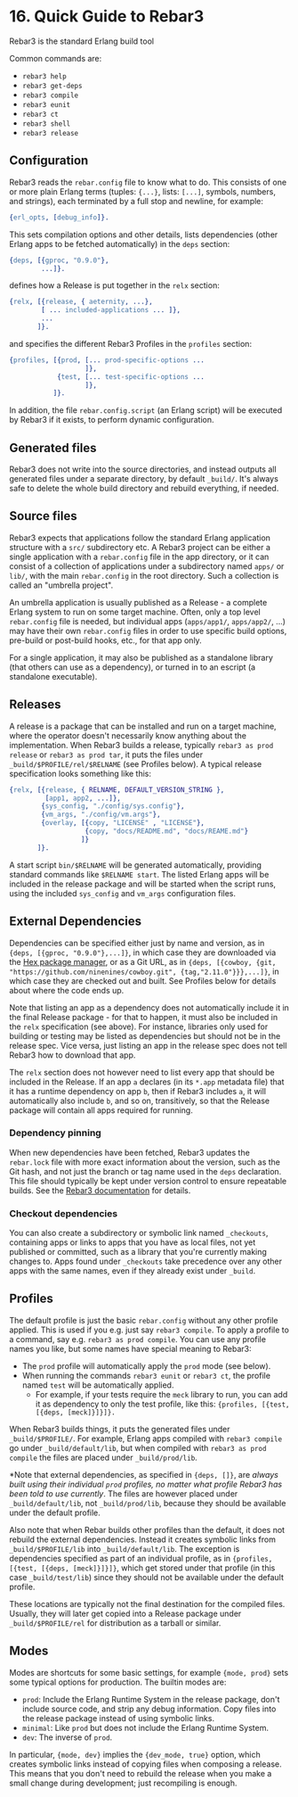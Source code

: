 # 16. Quick Guide to Rebar3

Rebar3 is the standard Erlang build tool

Common commands are:
 - `rebar3 help`
 - `rebar3 get-deps`
 - `rebar3 compile`
 - `rebar3 eunit`
 - `rebar3 ct`
 - `rebar3 shell`
 - `rebar3 release`

## Configuration

Rebar3 reads the `rebar.config` file to know what to do. This consists of
one or more plain Erlang terms (tuples: `{...}`, lists: `[...]`, symbols,
numbers, and strings), each terminated by a full stop and newline, for
example:
```erlang
{erl_opts, [debug_info]}.
```
This sets compilation options and other details, lists dependencies (other
Erlang apps to be fetched automatically) in the `deps` section:
```erlang
{deps, [{gproc, "0.9.0"},
        ...]}.
```
defines how a Release is put together in the `relx` section:
```erlang
{relx, [{release, { aeternity, ...},
        [ ... included-applications ... ]},
        ...
       ]}.
```
and specifies the different Rebar3 Profiles in the `profiles` section:
```erlang
{profiles, [{prod, [... prod-specific-options ...
                   ]},
            {test, [... test-specific-options ...
                   ]},
           ]}.
```

In addition, the file `rebar.config.script` (an Erlang script) will be
executed by Rebar3 if it exists, to perform dynamic configuration.

## Generated files

Rebar3 does not write into the source directories, and instead outputs all
generated files under a separate directory, by default `_build/`. It's
always safe to delete the whole build directory and rebuild everything, if
needed.

## Source files

Rebar3 expects that applications follow the standard Erlang application
structure with a `src/` subdirectory etc. A Rebar3 project can be either a
single application with a `rebar.config` file in the app directory, or it
can consist of a collection of applications under a subdirectory named
`apps/` or `lib/`, with the main `rebar.config` in the root directory. Such
a collection is called an "umbrella project".

An umbrella application is usually published as a Release - a complete
Erlang system to run on some target machine. Often, only a top level
`rebar.config` file is needed, but individual apps (`apps/app1/`,
`apps/app2/`, ...) may have their own `rebar.config` files in order to use
specific build options, pre-build or post-build hooks, etc., for that app
only.

For a single application, it may also be published as a standalone library
(that others can use as a dependency), or turned in to an escript (a
standalone executable).

## Releases

A release is a package that can be installed and run on a target machine,
where the operator doesn't necessarily know anything about the
implementation. When Rebar3 builds a release, typically `rebar3 as prod
release` or `rebar3 as prod tar`, it puts the files under
`_build/$PROFILE/rel/$RELNAME` (see Profiles below). A typical release
specification looks something like this:

```erlang
{relx, [{release, { RELNAME, DEFAULT_VERSION_STRING },
         [app1, app2, ...]},
        {sys_config, "./config/sys.config"},
        {vm_args, "./config/vm.args"},
        {overlay, [{copy, "LICENSE" , "LICENSE"},
                   {copy, "docs/README.md", "docs/REAME.md"}
                  ]}
       ]}.
```

A start script `bin/$RELNAME` will be generated automatically, providing
standard commands like `$RELNAME start`. The listed Erlang apps will be
included in the release package and will be started when the script runs,
using the included `sys_config` and `vm_args` configuration files.

## External Dependencies
Dependencies can be specified either just by name and version, as in
`{deps, [{gproc, "0.9.0"},...]}`, in which case they are downloaded via the
[Hex package manager](https://hex.pm/), or as a Git URL, as in `{deps,
[{cowboy, {git, "https://github.com/ninenines/cowboy.git",
{tag,"2.11.0"}}},...]}`, in which case they are checked out and built. See
Profiles below for details about where the code ends up.

Note that listing an app as a dependency does not automatically include it
in the final Release package - for that to happen, it must also be included
in the `relx` specification (see above). For instance, libraries only used
for building or testing may be listed as dependencies but should not be in
the release spec. Vice versa, just listing an app in the release spec does
not tell Rebar3 how to download that app.

The `relx` section does not however need to list every app that should be
included in the Release. If an app `a` declares (in its `*.app` metadata
file) that it has a runtime dependency on app `b`, then if Rebar3 includes
`a`, it will automatically also include `b`, and so on, transitively, so
that the Release package will contain all apps required for running.

### Dependency pinning
When new dependencies have been fetched, Rebar3 updates the `rebar.lock`
file with more exact information about the version, such as the Git hash,
and not just the branch or tag name used in the `deps` declaration. This
file should typically be kept under version control to ensure repeatable
builds. See the [Rebar3
documentation](https://www.rebar3.org/docs/configuration/dependencies/#lock-files)
for details.

### Checkout dependencies
You can also create a subdirectory or symbolic link named `_checkouts`,
containing apps or links to apps that you have as local files, not yet
published or committed, such as a library that you're currently making
changes to. Apps found under `_checkouts` take precedence over any other
apps with the same names, even if they already exist under `_build`.

## Profiles

The default profile is just the basic `rebar.config` without any other
profile applied. This is used if you e.g. just say `rebar3 compile`. To
apply a profile to a command, say e.g. `rebar3 as prod compile`. You can
use any profile names you like, but some names have special meaning to
Rebar3:
 - The `prod` profile will automatically apply the `prod` mode (see below).
 - When running the commands `rebar3 eunit` or `rebar3 ct`, the profile
   named `test` will be automatically applied.
   - For example, if your tests require the `meck` library to run, you can
   add it as dependency to only the test profile, like this:
   ```{profiles, [{test, [{deps, [meck]}]}]}.```

When Rebar3 builds things, it puts the generated files under
`_build/$PROFILE/`. For example, Erlang apps compiled with `rebar3 compile`
go under `_build/default/lib`, but when compiled with `rebar3 as prod
compile` the files are placed under `_build/prod/lib`.

*Note that external dependencies, as specified in `{deps, []}`, are *always
built using their individual `prod` profiles, no matter what profile Rebar3
has been told to use currently*. The files are however placed under
`_build/default/lib`, not `_build/prod/lib`, because they should be
available under the default profile.

Also note that when Rebar builds other profiles than the default, it does
not rebuild the external dependencies. Instead it creates symbolic links
from `_build/$PROFILE/lib` into `_build/default/lib`. The exception is
dependencies specified as part of an individual profile, as in `{profiles,
[{test, [{deps, [meck]}]}]}`, which get stored under that profile (in this
case `_build/test/lib`) since they should not be available under the
default profile.

These locations are typically not the final destination for the compiled
files. Usually, they will later get copied into a Release package under
`_build/$PROFILE/rel` for distribution as a tarball or similar.

## Modes

Modes are shortcuts for some basic settings, for example `{mode, prod}`
sets some typical options for production. The builtin modes are:
 - `prod`: Include the Erlang Runtime System in the release package, don't
    include source code, and strip any debug information. Copy files into
    the release package instead of using symbolic links.
 - `minimal`: Like `prod` but does not include the Erlang Runtime System.
 - `dev`: The inverse of `prod`.

In particular, `{mode, dev}` implies the `{dev_mode, true}` option, which
creates symbolic links instead of copying files when composing a release.
This means that you don't need to rebuild the release when you make a small
change during development; just recompiling is enough.
